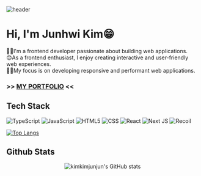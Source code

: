 ![header](https://capsule-render.vercel.app/api?type=waving&color=acbcff&fontColor=0f1035&height=150&section=header&text=kimkimjunjun's&nbsp;Github&fontSize=40)

# Hi, I'm Junhwi Kim😁
👨‍💻I'm a frontend developer passionate about building web applications.<br/>
😊As a frontend enthusiast, I enjoy creating interactive and user-friendly web experiences.<br/>
🙋‍♂My focus is on developing responsive and performant web applications.


### >> [MY PORTFOLIO](https://junhwikim.vercel.app/) <<

## Tech Stack

![TypeScript](https://img.shields.io/badge/typescript-%23007ACC.svg?style=for-the-badge&logo=typescript&logoColor=white)
![JavaScript](https://img.shields.io/badge/javascript-%23323330.svg?style=for-the-badge&logo=javascript&logoColor=%23F7DF1E)
![HTML5](https://img.shields.io/badge/html5-%23E34F26.svg?style=for-the-badge&logo=html5&logoColor=white)
![CSS](https://img.shields.io/badge/CSS3-1572B6?style=for-the-badge&logo=CSS3&logoColor=white)
 ![React](https://img.shields.io/badge/react-%2320232a.svg?style=for-the-badge&logo=react&logoColor=%2361DAFB)
 ![Next JS](https://img.shields.io/badge/Next-black?style=for-the-badge&logo=next.js&logoColor=white)
![Recoil](https://img.shields.io/badge/Recoil-3578E5?style=for-the-badge&logo=Recoil&logoColor=white)

﻿[![Top Langs](https://github-readme-stats.vercel.app/api/top-langs/?username=kimkimjunjun&langs_count=10&layout=compact&theme=dark)](https://github.com/kimkimjunjun/kimkimjunjun)

## Github Stats
<div style="display: flex; flex-direction: column; align-items: center;">
    <img src="https://github-readme-stats.vercel.app/api?username=kimkimjunjun&show_icons=true&theme=radical" alt="kimkimjunjun's GitHub stats" />
</div>
